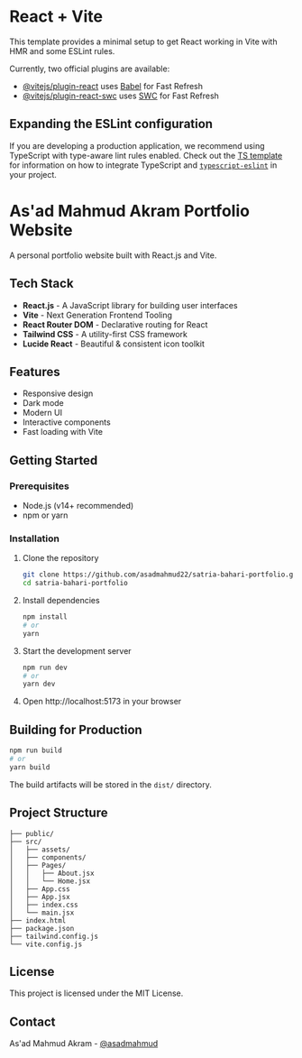 # React + Vite

This template provides a minimal setup to get React working in Vite with HMR and some ESLint rules.

Currently, two official plugins are available:

- [@vitejs/plugin-react](https://github.com/vitejs/vite-plugin-react/blob/main/packages/plugin-react) uses [Babel](https://babeljs.io/) for Fast Refresh
- [@vitejs/plugin-react-swc](https://github.com/vitejs/vite-plugin-react/blob/main/packages/plugin-react-swc) uses [SWC](https://swc.rs/) for Fast Refresh

## Expanding the ESLint configuration

If you are developing a production application, we recommend using TypeScript with type-aware lint rules enabled. Check out the [TS template](https://github.com/vitejs/vite/tree/main/packages/create-vite/template-react-ts) for information on how to integrate TypeScript and [`typescript-eslint`](https://typescript-eslint.io) in your project.

# As'ad Mahmud Akram Portfolio Website

A personal portfolio website built with React.js and Vite.

## Tech Stack

- **React.js** - A JavaScript library for building user interfaces
- **Vite** - Next Generation Frontend Tooling
- **React Router DOM** - Declarative routing for React
- **Tailwind CSS** - A utility-first CSS framework
- **Lucide React** - Beautiful & consistent icon toolkit

## Features

- Responsive design
- Dark mode
- Modern UI
- Interactive components
- Fast loading with Vite

## Getting Started

### Prerequisites

- Node.js (v14+ recommended)
- npm or yarn

### Installation

1. Clone the repository
   ```bash
   git clone https://github.com/asadmahmud22/satria-bahari-portfolio.git
   cd satria-bahari-portfolio
   ```

2. Install dependencies
   ```bash
   npm install
   # or
   yarn
   ```

3. Start the development server
   ```bash
   npm run dev
   # or
   yarn dev
   ```

4. Open http://localhost:5173 in your browser

## Building for Production

```bash
npm run build
# or
yarn build
```

The build artifacts will be stored in the `dist/` directory.

## Project Structure

```
├── public/
├── src/
│   ├── assets/
│   ├── components/
│   ├── Pages/
│   │   ├── About.jsx
│   │   └── Home.jsx
│   ├── App.css
│   ├── App.jsx
│   ├── index.css
│   └── main.jsx
├── index.html
├── package.json
├── tailwind.config.js
└── vite.config.js
```

## License

This project is licensed under the MIT License.

## Contact

As'ad Mahmud Akram - [@asadmahmud](https://github.com/)